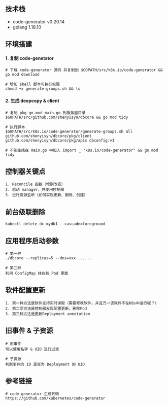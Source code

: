 ## 技术栈
- code-generator v0.20.14
- golang 1.18.10

## 环境搭建
#### 1. 复制 code-genetator
```shell
# 下载 code-generator 源码 并复制到 $GOPATH/src/k8s.io/code-generator && go mod download

# 增加 shell 脚本可执行权限
chmod +x generate-groups.sh && ls
```

#### 2. 生成 deepcopy & client
```shell
# 复制 pkg go.mod main.go 到服务器目录 $GOPATH/src/github.com/shenyisyn/dbcore && go mod tidy

# 执行脚本
$GOPATH/src/k8s.io/code-generator/generate-groups.sh all  github.com/shenyisyn/dbcore/pkg/client github.com/shenyisyn/dbcore/pkg/apis dbconfig:v1

# 不能生成在 main.go 中加入 import _ "k8s.io/code-generator" && go mod tidy
```

## 控制器关键点
```text
1. Reconcile 函数（增删改查）
2. 启动 manager，并使用控制器
3. 进行资源监听（如何实现更新、删除、创建）
```

## 前台级联删除
```shell
kubectl delete dc mydb1 --cascade=foreground
```

## 应用程序启动参数
```shell
# 第一种
./dbcore --replicas=5 --dns=xxx ......

# 第二种
利用 ConfigMap 挂在到 Pod 里面
```

## 软件配置更新
```text
1. 第一种方法是软件支持实时读取（需要修改软件，并且万一该软件不在K8s中运行呢？）
2. 第二宗方法是控制器发现配置更新，删除Pod
3. 第三种方法是更新Deployment annotation
```

## 旧事件 & 子资源
```text
# 旧事件
可以使用名字 & UID 进行过滤

# 子资源
判断事件的 ID 是否为 Deployment 的 UID
```

## 参考链接
```shell
# code-generator 生成代码
https://github.com/kubernetes/code-generator
```
